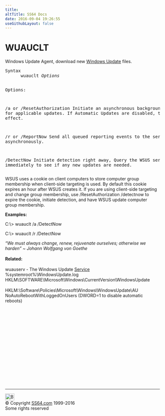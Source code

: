 ```yaml
---
title:
altTitle: SS64 Docs
date: 2016-09-04 19:26:55
useGithubLayout: false
---
```

<!-- #BeginLibraryItem "/Library/head_nt.lbi" --><!-- #EndLibraryItem --><h1>WUAUCLT</h1>  
<p>Windows Update Agent, download new <a href="http://windowsupdate.microsoft.com/">Windows Update</a> files. </p>
<pre>Syntax
      wuauclt <i>Options</i>

Options:

   /a or /ResetAuthorization  Initiate an asynchronous background search for applicable updates.
                              If Automatic Updates are disabled, this has no effect.

   /r or /ReportNow           Send all queued reporting events to the server asynchronously.

   /DetectNow                 Initiate detection right away, Query the WSUS server immediately 
                              to see if any new updates are needed.
</pre>
<p> 
WSUS uses a cookie on client computers to store  computer group membership when client-side targeting is used. By default this cookie expires an hour after WSUS creates it. If you are using client-side targeting and change group membership, use <span class="code">/ResetAuthorization /detectnow</span> to expire the cookie, initiate detection, and have WSUS update computer group membership. </p>
<p><b>Examples:</b></p>
<p>  <span class="code">C:\&gt; wuauclt /a /DetectNow</span></p>
<p><span class="code">C:\&gt; wuauclt /r /DetectNow</span></p>
<p>  <i class="quote">“We must always change, renew, rejuvenate ourselves; otherwise we harden” ~ Johann Wolfgang von Goethe</i><br>
  <br>
  <b>Related:</b><br>
  <br>
  wuauserv - The Windows Update <a href="syntax-services.html">Service</a> <br>
%systemroot%<span class="code">\WindowsUpdate.log<br>
HKLM\SOFTWARE\Microsoft\Windows\CurrentVersion\WindowsUpdate</span><br>
<br>
<span class="code">HKLM:\Software\Policies\Microsoft\Windows\WindowsUpdate\AU<br>
NoAutoRebootWithLoggedOnUsers</span>  (DWORD=1 to disable automatic reboots)</p><!-- #BeginLibraryItem "/Library/foot_nt.lbi" --><p>
<!-- windows300 -->
<ins class="adsbygoogle" style="display:inline-block;width:300px;height:250px" data-ad-client="ca-pub-6140977852749469" data-ad-slot="7649547908"></ins>
<script>
(adsbygoogle = window.adsbygoogle || []).push({});
</script></p>
<hr>
<div id="bl" class="footer"><a href="wuauclt.html#"><img src="../images/top.png" width="30" height="22" alt="Back to the Top"></a></div>
<div id="br" class="footer, tagline">© Copyright <a href="../index.html">SS64.com</a> 1999-2016<br>
Some rights reserved</div><!-- #EndLibraryItem -->

